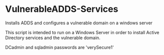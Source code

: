# VulnerableADDS-Services
Installs ADDS and configures a vulnerable domain on a windows server

This script is intended to run on a Windows Server in order to install Active Directory services and the vulnerable domain.

DCadmin and sqladmin passwords are 'verySecure1'
